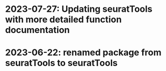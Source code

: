 # 2023-07-27: Updating seuratTools with more detailed function documentation
# 2023-06-22: renamed package from seuratTools to seuratTools
